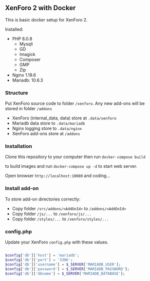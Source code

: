 ## XenForo 2 with Docker
This is basic docker setup for XenForo 2.


Installed:
- PHP 8.0.8
  * Mysqli
  * GD
  * Imagick
  * Composer
  * GMP
  * Zip
- Nginx 1.19.6
- Mariadb: 10.6.3

### Structure

Put XenForo source code to folder `/xenforo`. Any new add-ons will be stored in folder `/addons`

- XenForo (internal_data, data) store at `.data/xenforo`
- Mariadb data store to `.data/mariadb`
- Nginx logging store to `.data/nginx`
- XenForo add-ons store at `/addons`

### Installation

Clone this repository to your computer then run
`docker-compose build`

to build images and run `docker-compose up -d` to start web server.

Open browser `http://localhost:10080` and coding...

### Install add-on
To store add-on directories correctly:
- Copy folder `/src/addons/<AddOnId>` to `/addons/<AddOnId>`
- Copy folder `/js/...` to `/xenforo/js/...`
- Copy folder `/styles/...` to `/xenforo/styles/...`

### config.php

Update your XenForo `config.php` with these values.

```php

$config['db']['host'] = 'mariadb';
$config['db']['port'] = '3306';
$config['db']['username'] = $_SERVER['MARIADB_USER'];
$config['db']['password'] = $_SERVER['MARIADB_PASSWORD'];
$config['db']['dbname'] = $_SERVER['MARIADB_DATABASE'];

```
